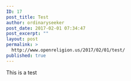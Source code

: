 ```yaml
---
ID: 17
post_title: Test
author: ordinaryseeker
post_date: 2017-02-01 07:34:47
post_excerpt: ""
layout: post
permalink: >
  http://www.openreligion.us/2017/02/01/test/
published: true
---
```

This is a test